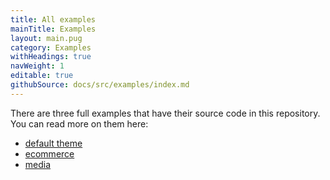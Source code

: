```yaml
---
title: All examples
mainTitle: Examples
layout: main.pug
category: Examples
withHeadings: true
navWeight: 1
editable: true
githubSource: docs/src/examples/index.md
---
```


There are three full examples that have their source code in this repository. You can read more on them here:

- [default theme](examples/default-theme.html)
- [ecommerce](examples/ecommerce.html)
- [media](examples/media.html)
